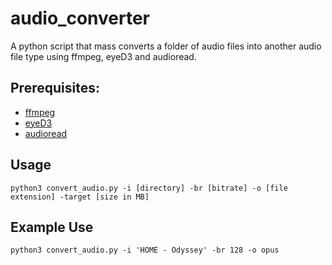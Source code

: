 # audio_converter
A python script that mass converts a folder of audio files into another audio file type using ffmpeg, eyeD3 and audioread.

## Prerequisites: 

* [ffmpeg](https://ffmpeg.org/ffmpeg.html)
* [eyeD3](https://eyed3.readthedocs.io/en/latest/)
* [audioread](https://pypi.org/project/audioread/)

## Usage

`python3 convert_audio.py -i [directory] -br [bitrate] -o [file extension] -target [size in MB]`

## Example Use

`python3 convert_audio.py -i 'HOME - Odyssey' -br 128 -o opus`
